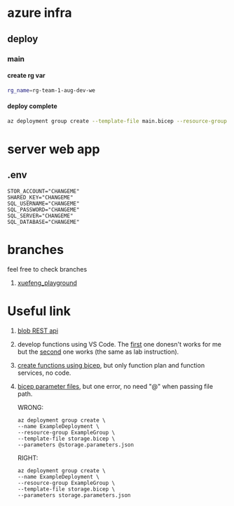 # azure infra
## deploy
### main

#### create rg var
```bash
rg_name=rg-team-1-aug-dev-we
```

#### deploy complete
```bash
az deployment group create --template-file main.bicep --resource-group $rg_name --parameters main.parameters.json --mode Complete
```

# server web app
## .env
```
STOR_ACCOUNT="CHANGEME"
SHARED_KEY="CHANGEME"
SQL_USERNAME="CHANGEME"
SQL_PASSWORD="CHANGEME"
SQL_SERVER="CHANGEME"
SQL_DATABASE="CHANGEME"
```


# branches

feel free to check branches
1. [xuefeng_playground](https://github.com/beselamG/fileapp/tree/xuefeng_playground)


# Useful link

1. [blob REST api](https://learn.microsoft.com/en-us/rest/api/storageservices/blob-service-rest-api)


2. develop functions using VS Code. The [first](https://learn.microsoft.com/en-us/azure/azure-functions/functions-develop-vs-code?tabs=csharp) one donesn't works for me but the [second](https://github.com/MicrosoftLearning/AZ-204-DevelopingSolutionsforMicrosoftAzure/blob/master/Instructions/Labs/AZ-204_lab_02.md) one works (the same as lab instruction).

3. [create functions using bicep](https://learn.microsoft.com/en-us/azure/azure-functions/functions-create-first-function-bicep?tabs=CLI), but only function plan and function services, no code.

4. [bicep parameter files](https://learn.microsoft.com/en-us/azure/azure-resource-manager/bicep/parameter-files), but one error, no need "@" when passing file path.

    WRONG:
    ```
    az deployment group create \
    --name ExampleDeployment \
    --resource-group ExampleGroup \
    --template-file storage.bicep \
    --parameters @storage.parameters.json
    ```
    RIGHT:
    ```
    az deployment group create \
    --name ExampleDeployment \
    --resource-group ExampleGroup \
    --template-file storage.bicep \
    --parameters storage.parameters.json
    ```